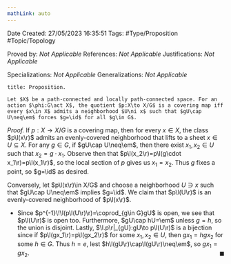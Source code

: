 ```yaml
---
mathLink: auto
---
```


<div class="topSpace"></div>

Date Created: 27/05/2023 16:35:51
Tags: #Type/Proposition #Topic/Topology

Proved by: <i>Not Applicable</i>
References: <i>Not Applicable</i>
Justifications: <i>Not Applicable</i>

Specializations: <i>Not Applicable</i>
Generalizations: <i>Not Applicable</i>

``` ad-Proposition
title: Proposition.

Let $X$ be a path-connected and locally path-connected space. For an action $\phi:G\act X$, the quotient $p:X\to X/G$ is a covering map iff every $x\in X$ admits a neighborhood $U\ni x$ such that $gU\cap U\neq\em$ forces $g=\id$ for all $g\in G$.

```

<i>Proof.</i> If $p:X\to X/G$ is a covering map, then for every $x\in X$, the class $p\l(x\r)$ admits an evenly-covered neighborhood that lifts to a sheet $x\in U\subseteq X$. For any $g\in G$, if $gU\cap U\neq\em$, then there exist $x_1,x_2\in U$ such that $x_2=g\cdot x_1$. Observe then that $p\l(x_2\r)=p\l(g\cdot x_1\r)=p\l(x_1\r)$, so the local section of $p$ gives us $x_1=x_2$. Thus $g$ fixes a point, so $g=\id$ as desired.

Conversely, let $p\l(x\r)\in X/G$ and choose a neighborhood $U\ni x$ such that $gU\cap U\neq\em$ implies $g=\id$. We claim that $p\l(U\r)$ is an evenly-covered neighborhood of $p\l(x\r)$.
* Since $p^{-1}\!\l(p\l(U\r)\r)=\coprod_{g\in G}gU$ is open, we see that $p\l(U\r)$ is open too. Furthermore, $gU\cap hU=\em$ unless $g=h$, so the union is disjoint. Lastly, $\l.p\r|_{gU}:gU\to p\l(U\r)$ is a bijection since if $p\l(gx_1\r)=p\l(gx_2\r)$ for some $x_1,x_2\in U$, then $gx_1=hgx_2$ for some $h\in G$. Thus $h=e$, lest $h\l(gU\r)\cap\l(gU\r)\neq\em$, so $gx_1=gx_2$.<span style="float:right;">$\blacksquare$</span>
